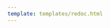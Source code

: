 ```yaml
---
template: templates/redoc.html
---
```


<redoc spec-url="{{base_path}}/apis/restapis/consent-management.yaml" scroll-y-offset="{{redocly.scroll_y_offset}}"></redoc>
